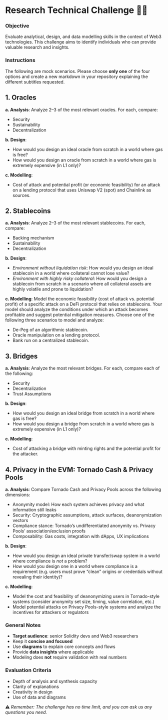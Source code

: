 # Research Technical Challenge 🧑‍🔬

### **Objective**
Evaluate analytical, design, and data modelling skills in the context of Web3 technologies. This challenge aims to identify individuals who can provide valuable research and insights.

### **Instructions**
The following are mock scenarios. Please choose **only one** of the four options and create a new markdown in your repository explaining the different subtitles requested.

## 1. **Oracles**

**a. Analysis**: Analyze 2–3 of the most relevant oracles. For each, compare:
- Security  
- Sustainability  
- Decentralization  

**b. Design**:
- How would you design an ideal oracle from scratch in a world where gas is free?  
- How would you design an oracle from scratch in a world where gas is extremely expensive (in L1 only)?  

**c. Modelling**:
- Cost of attack and potential profit (or economic feasibility) for an attack on a lending protocol that uses Uniswap V2 (spot) and Chainlink as sources.  

## 2. **Stablecoins**

**a. Analysis**: Analyze 2–3 of the most relevant stablecoins. For each, compare:
- Backing mechanism  
- Sustainability  
- Decentralization  

**b. Design**:
- *Environment without liquidation risk*: How would you design an ideal stablecoin in a world where collateral cannot lose value?  
- *Environment with highly risky collateral*: How would you design a stablecoin from scratch in a scenario where all collateral assets are highly volatile and prone to liquidation?  

**c. Modelling**:
Model the economic feasibility (cost of attack vs. potential profit) of a specific attack on a DeFi protocol that relies on stablecoins. Your model should analyze the conditions under which an attack becomes profitable and suggest potential mitigation measures. Choose one of the following three scenarios to model and analyze:
- De-Peg of an algorithmic stablecoin.
- Oracle manipulation on a lending protocol.
- Bank run on a centralized stablecoin.

## 3. **Bridges**
**a. Analysis**:
Analyze the most relevant bridges. For each, compare each of the following:
- Security  
- Decentralization  
- Trust Assumptions

**b. Design**:
- How would you design an ideal bridge from scratch in a world where gas is free?
- How would you design a bridge from scratch in a world where gas is extremely expensive (in L1 only)?

**c. Modelling**:
- Cost of attacking a bridge with minting rights and the potential profit for the attacker.

## 4. **Privacy in the EVM: Tornado Cash & Privacy Pools**
**a. Analysis**:
Compare Tornado Cash and Privacy Pools across the following dimensions:
- Anonymity model: How each system achieves privacy and what information still leaks  
- Security: Cryptographic assumptions, attack surfaces, deanonymization vectors  
- Compliance stance: Tornado’s undifferentiated anonymity vs. Privacy Pools’ association/exclusion proofs  
- Composability: Gas costs, integration with dApps, UX implications  

**b. Design**:
- How would you design an ideal private transfer/swap system in a world where compliance is *not* a problem?  
- How would you design one in a world where compliance is a requirement (e.g. users must prove “clean” origins or credentials without revealing their identity)?  

**c. Modelling**:
- Model the cost and feasibility of deanonymizing users in Tornado-style systems (consider anonymity set size, timing, value correlation, etc.)  
- Model potential attacks on Privacy Pools-style systems and analyze the incentives for attackers or regulators  

### **General Notes**
- **Target audience**: senior Solidity devs and Web3 researchers  
- Keep it **concise and focused**  
- Use **diagrams** to explain core concepts and flows  
- Provide **data insights** where applicable  
- Modeling does **not** require validation with real numbers  

### **Evaluation Criteria**
- Depth of analysis and synthesis capacity  
- Clarity of explanations  
- Creativity in design  
- Use of data and diagrams  

⚠️ *Remember: The challenge has no time limit, and you can ask us any questions you need.*  
